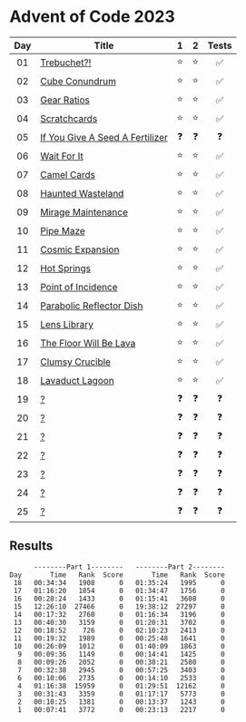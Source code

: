 # Advent of Code 2023

| Day | Title                                                                  |     1      |     2      |       Tests        |
| :-: | ---------------------------------------------------------------------- | :--------: | :--------: | :----------------: |
| 01  | [Trebuchet?!](https://adventofcode.com/2023/day/1)                     |   :star:   |   :star:   | :white_check_mark: |
| 02  | [Cube Conundrum](https://adventofcode.com/2023/day/2)                  |   :star:   |   :star:   | :white_check_mark: |
| 03  | [Gear Ratios](https://adventofcode.com/2023/day/3)                     |   :star:   |   :star:   | :white_check_mark: |
| 04  | [Scratchcards](https://adventofcode.com/2023/day/4)                    |   :star:   |   :star:   | :white_check_mark: |
| 05  | [If You Give A Seed A Fertilizer](https://adventofcode.com/2023/day/5) | :question: | :question: |     :question:     |
| 06  | [Wait For It](https://adventofcode.com/2023/day/6)                     |   :star:   |   :star:   | :white_check_mark: |
| 07  | [Camel Cards](https://adventofcode.com/2023/day/7)                     |   :star:   |   :star:   | :white_check_mark: |
| 08  | [Haunted Wasteland](https://adventofcode.com/2023/day/8)               |   :star:   |   :star:   | :white_check_mark: |
| 09  | [Mirage Maintenance](https://adventofcode.com/2023/day/9)              |   :star:   |   :star:   | :white_check_mark: |
| 10  | [Pipe Maze](https://adventofcode.com/2023/day/10)                      |   :star:   |   :star:   | :white_check_mark: |
| 11  | [Cosmic Expansion](https://adventofcode.com/2023/day/11)               |   :star:   |   :star:   | :white_check_mark: |
| 12  | [Hot Springs](https://adventofcode.com/2023/day/12)                    |   :star:   |   :star:   | :white_check_mark: |
| 13  | [Point of Incidence](https://adventofcode.com/2023/day/13)             |   :star:   |   :star:   | :white_check_mark: |
| 14  | [Parabolic Reflector Dish](https://adventofcode.com/2023/day/14)       |   :star:   |   :star:   | :white_check_mark: |
| 15  | [Lens Library](https://adventofcode.com/2023/day/15)                   |   :star:   |   :star:   | :white_check_mark: |
| 16  | [The Floor Will Be Lava](https://adventofcode.com/2023/day/16)         |   :star:   |   :star:   | :white_check_mark: |
| 17  | [Clumsy Crucible](https://adventofcode.com/2023/day/17)                |   :star:   |   :star:   | :white_check_mark: |
| 18  | [Lavaduct Lagoon](https://adventofcode.com/2023/day/18)                |   :star:   |   :star:   | :white_check_mark: |
| 19  | [?](https://adventofcode.com/2023/day/19)                              | :question: | :question: |     :question:     |
| 20  | [?](https://adventofcode.com/2023/day/20)                              | :question: | :question: |     :question:     |
| 21  | [?](https://adventofcode.com/2023/day/21)                              | :question: | :question: |     :question:     |
| 22  | [?](https://adventofcode.com/2023/day/22)                              | :question: | :question: |     :question:     |
| 23  | [?](https://adventofcode.com/2023/day/23)                              | :question: | :question: |     :question:     |
| 24  | [?](https://adventofcode.com/2023/day/24)                              | :question: | :question: |     :question:     |
| 25  | [?](https://adventofcode.com/2023/day/25)                              | :question: | :question: |     :question:     |

## Results

```text
      --------Part 1--------   --------Part 2--------
Day       Time   Rank  Score       Time   Rank  Score
 18   00:34:34   1908      0   01:35:24   1995      0
 17   01:16:20   1854      0   01:34:47   1756      0
 16   00:28:24   1433      0   01:15:41   3608      0
 15   12:26:10  27466      0   19:38:12  27297      0
 14   00:17:32   2760      0   01:16:34   3196      0
 13   00:40:30   3159      0   01:20:31   3702      0
 12   00:18:52    726      0   02:10:23   2413      0
 11   00:19:32   1989      0   00:25:48   1641      0
 10   00:26:09   1012      0   01:40:09   1863      0
  9   00:09:36   1149      0   00:14:41   1425      0
  8   00:09:26   2052      0   00:38:21   2580      0
  7   00:32:38   2945      0   00:57:25   3403      0
  6   00:10:06   2735      0   00:14:10   2533      0
  4   01:16:38  15959      0   01:29:51  12162      0
  3   00:31:43   3359      0   01:17:17   5773      0
  2   00:10:25   1381      0   00:13:37   1243      0
  1   00:07:41   3772      0   00:23:13   2217      0
```
